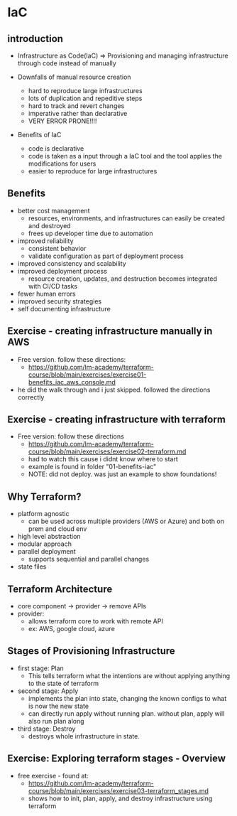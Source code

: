 # IaC

## introduction
- Infrastructure as Code(IaC) => Provisioning and managing infrastructure through code instead of manually
- Downfalls of manual resource creation
    * hard to reproduce large infrastructures
    * lots of duplication and repeditive steps
    * hard to track and revert changes
    * imperative rather than declarative
    * VERY ERROR PRONE!!!!

- Benefits of IaC
    * code is declarative 
    * code is taken as a input through a IaC tool and the tool applies the modifications for users
    * easier to reproduce for large infrastructures

## Benefits
- better cost management
    * resources, environments, and infrastructures can easily be created and destroyed
    * frees up developer time due to automation
- improved reliability
    * consistent behavior 
    * validate configuration as part of deployment process
- improved consistency and scalability
- improved deployment process
    * resource creation, updates, and destruction becomes integrated with CI/CD tasks
- fewer human errors
- improved security strategies
- self documenting infrastructure

## Exercise - creating infrastructure manually in AWS
- Free version. follow these directions: 
    * https://github.com/lm-academy/terraform-course/blob/main/exercises/exercise01-benefits_iac_aws_console.md 
- he did the walk through and i just skipped. followed the directions correctly

## Exercise - creating infrastructure with terraform
- Free version: follow these directions
    * https://github.com/lm-academy/terraform-course/blob/main/exercises/exercise02-terraform.md
    * had to watch this cause i didnt know where to start
    * example is found in folder "01-benefits-iac"
    * NOTE: did not deploy. was just an example to show foundations!

## Why Terraform?
- platform agnostic
    * can be used across multiple providers (AWS or Azure) and both on prem and cloud env
- high level abstraction
- modular approach
- parallel deployment
    * supports sequential and parallel changes
- state files 


## Terraform Architecture
- core component -> provider -> remove APIs
- provider:
    * allows terraform core to work with remote API
    * ex: AWS, google cloud, azure

## Stages of Provisioning Infrastructure
- first stage: Plan
    * This tells terraform what the intentions are without applying anything to the state of terraform
- second stage: Apply
    * implements the plan into state, changing the known configs to what is now the new state
    * can directly run apply without running plan. without plan, apply will also run plan along
- third stage: Destroy
    * destroys whole infrastructure in state. 

## Exercise: Exploring terraform stages - Overview
- free exercise - found at:
    * https://github.com/lm-academy/terraform-course/blob/main/exercises/exercise03-terraform_stages.md
    * shows how to init, plan, apply, and destroy infrastructure using terraform